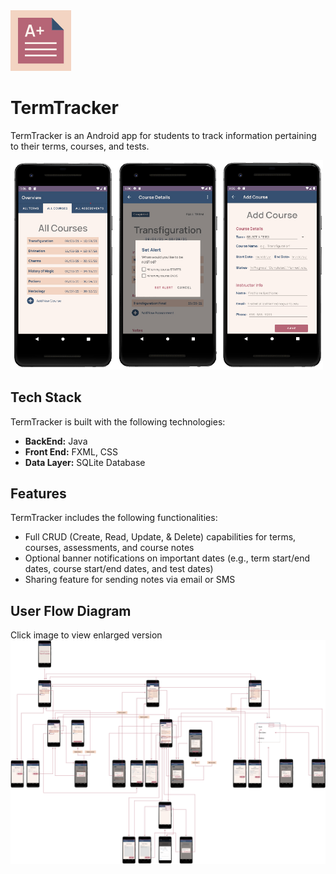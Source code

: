 <img src = /termTrackerIcon.jpg/>

# TermTracker

TermTracker is an Android app for students to track information pertaining to their terms, courses, and tests.

<img src = /screenshots.jpg width = "500"/>


## Tech Stack

TermTracker is built with the following technologies:
- **BackEnd:** Java
- **Front End:** FXML, CSS
- **Data Layer:** SQLite Database


## Features

TermTracker includes the following functionalities: 
- Full CRUD (Create, Read, Update, & Delete) capabilities for terms, courses, assessments, and course notes
- Optional banner notifications on important dates (e.g., term start/end dates, course start/end dates, and test dates)
- Sharing feature for sending notes via email or SMS

## User Flow Diagram

Click image to view enlarged version
<img src = /userFlowDiagram.jpg/>
